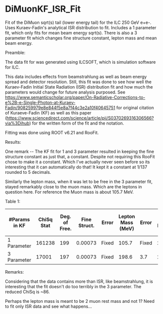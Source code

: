 # DiMuonKF_ISR_Fit
Fit of the DiMuon sqrt(s) tail (lower energy tail) for the ILC 250 GeV e+e-. Uses Kuraev-Fadin's analytical ISR distribution to fit. Includes a 1 parameter fit, which only fits for mean beam energy sqrt(s). There is also a 3 parameter fit which changes fine structure constant, lepton mass and mean beam energy.

Preamble:

The data fit for was generated using ILCSOFT, which is simulation software for ILC.

This data includes effects from beamstrahlung as well as beam energy spread and detector resolution. Still, this fit was done to see how well the Kuraev-Fadin Initial State Radiation (ISR) distribution fit and how much the parameters would change for future analysis purposed. See https://www.semanticscholar.org/paper/On-Radiative-Corrections-to-e%2B-e-Single-Photon-at-Kuraev-Fadin/908259979e8e844f5e8a7f44c3e2a10f40645751 for original citation of Kuraeve-Fadin (KF) as well as this paper (https://www.sciencedirect.com/science/article/pii/S0370269316306566?via%3Dihub) for the written form of the fit and the notation.

Fitting was done using ROOT v6.21 and RooFit.

Results: 

One remark -- The KF fit for 1 and 3 parameter resulted in keeping the fine structure constant as just that, a constant. Despite not requiring this RooFit chose to make it a constant. Which I've actually never seen before so its interesting that it can automatically do that! It kept it a constant at 1/137 rounded to 5 decimals.

Similarly the lepton mass, when it was let to be free in the 3 parameter fit, stayed remarkably close to the muon mass. Which are the leptons in question here. For reference the Muon mass is about 105.7 MeV.

Table 1:

| #Params in KF | ChiSq Stat    | Deg. of Free. | Fine Struct.  | Error   | Lepton Mass (MeV)   | Error   | Mean Beam Energy (GeV) | Error   |
| ------------- | ------------- | ------------- | ------------- | ------- | ------------------- | ------- | ---------------------- | ------- |
| 1 Parameter   | 161238        | 199           | 0.00073       |  Fixed  | 105.7               |  Fixed  | 250.12                 | 0.15    |
| 3 Parameter   | 17001         | 197           | 0.00073       |  Fixed  | 198.6               |  3.7    | 250.18                 | 0.21    |

Remarks:

Considering that the data contains more than ISR, like beamstrahlung, it is interesting that the fit doesn't do too terribly in the 3 parameter. The reduced ChiSq is ~86.

Perhaps the lepton mass is meant to be 2 muon rest mass and not 1? Need to fit only ISR data and see what happens...
